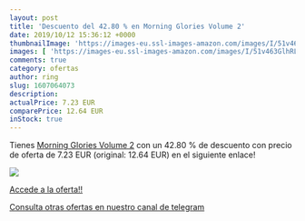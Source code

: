 ```yaml
---
layout: post
title: 'Descuento del 42.80 % en Morning Glories Volume 2'
date: 2019/10/12 15:36:12 +0000
thumbnailImage: 'https://images-eu.ssl-images-amazon.com/images/I/51v463GlhRL._SL200_.jpg'
images: [ 'https://images-eu.ssl-images-amazon.com/images/I/51v463GlhRL._SL200_.jpg' ]
comments: true
category: ofertas
author: ring
slug: 1607064073
description:
actualPrice: 7.23 EUR
comparePrice: 12.64 EUR
inStock: true
---
```


Tienes [Morning Glories Volume 2](https://www.amazon.com/dp/1607064073/?tag=redken08-20) con un 42.80 % de descuento con precio de oferta de 7.23 EUR (original: 12.64 EUR) en el siguiente enlace!

[![](https://images-eu.ssl-images-amazon.com/images/I/51v463GlhRL._SL200_.jpg)](https://www.amazon.com/dp/1607064073/?tag=redken08-20)

[Accede a la oferta!!](https://www.amazon.com/dp/1607064073/?tag=redken08-20)

[Consulta otras ofertas en nuestro canal de telegram](https://t.me/s/ofertas25)

